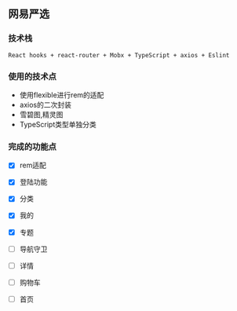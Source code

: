 ## 网易严选

### 技术栈
    React hooks + react-router + Mobx + TypeScript + axios + Eslint 

### 使用的技术点
- 使用flexible进行rem的适配
- axios的二次封装
- 雪碧图,精灵图
- TypeScript类型单独分类


### 完成的功能点
- [x] rem适配
- [x] 登陆功能
- [x] 分类
- [x] 我的
- [x] 专题
- [ ] 导航守卫
- [ ] 详情
- [ ] 购物车
- [ ] 首页

